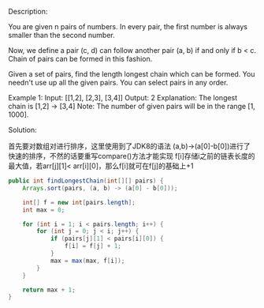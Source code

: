 Description:

You are given n pairs of numbers. In every pair, the first number is always smaller than the second number.

Now, we define a pair (c, d) can follow another pair (a, b) if and only if b < c. Chain of pairs can be formed in this fashion.

Given a set of pairs, find the length longest chain which can be formed. You needn't use up all the given pairs. You can select pairs in any order.

Example 1:
Input: [[1,2], [2,3], [3,4]]
Output: 2
Explanation: The longest chain is [1,2] -> [3,4]
Note:
The number of given pairs will be in the range [1, 1000].

Solution:

首先要对数组对进行排序，这里使用到了JDK8的语法 (a,b)->(a[0]-b[0])进行了快速的排序，不然的话要重写compare()方法才能实现
f[i]存储i之前的链表长度的最大值，若arr[j][1]< arr[i][0]，那么f[i]就可在f[j]的基础上+1

```java
public int findLongestChain(int[][] pairs) {
	Arrays.sort(pairs, (a, b) -> (a[0] - b[0]));

	int[] f = new int[pairs.length];
	int max = 0;

	for (int i = 1; i < pairs.length; i++) {
		for (int j = 0; j < i; j++) {
			if (pairs[j][1] < pairs[i][0]) {
				f[i] = f[j] + 1;
			}
			max = max(max, f[i]);
		}
	}

	return max + 1;
}
```